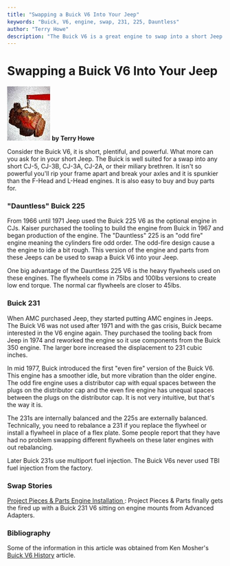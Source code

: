 ```yaml
---
title: "Swapping a Buick V6 Into Your Jeep"
keywords: "Buick, V6, engine, swap, 231, 225, Dauntless"
author: "Terry Howe"
description: "The Buick V6 is a great engine to swap into a short Jeep.  Early CJs are short and so a short engine can be the best thing to swap in.  The Buick V6 engines a powerful and leave you with some drive shaft."
---
```

# Swapping a Buick V6 Into Your Jeep

![Buick 225 V6](../../img/engine/upgrades/225.jpg)
**by Terry Howe**

Consider the Buick V6, it is short, plentiful, and powerful. What more can you ask for in your short Jeep. The Buick is well suited for a swap into any short CJ-5, CJ-3B, CJ-3A, CJ-2A, or their miliary brethren. It isn't so powerful you'll rip your frame apart and break your axles and it is spunkier than the F-Head and L-Head engines. It is also easy to buy and buy parts for.

### "Dauntless" Buick 225

From 1966 until 1971 Jeep used the Buick 225 V6 as the optional engine in CJs. Kaiser purchased the tooling to build the engine from Buick in 1967 and began production of the engine. The "Dauntless" 225 is an "odd fire" engine meaning the cylinders fire odd order. The odd-fire design cause a the engine to idle a bit rough. This version of the engine and parts from these Jeeps can be used to swap a Buick V6 into your Jeep.

One big advantage of the Dauntless 225 V6 is the heavy flywheels used on these engines. The flywheels come in 75lbs and 100lbs versions to create low end torque. The normal car flywheels are closer to 45lbs.

### Buick 231

When AMC purchased Jeep, they started putting AMC engines in Jeeps. The Buick V6 was not used after 1971 and with the gas crisis, Buick became interested in the V6 engine again. They purchased the tooling back from Jeep in 1974 and reworked the engine so it use components from the Buick 350 engine. The larger bore increased the displacement to 231 cubic inches.

In mid 1977, Buick introduced the first "even fire" version of the Buick V6. This engine has a smoother idle, but more vibration than the older engine. The odd fire engine uses a distributor cap with equal spaces between the plugs on the distributor cap and the even fire engine has unequal spaces between the plugs on the distributor cap. It is not very intuitive, but that's the way it is.

The 231s are internally balanced and the 225s are externally balanced. Technically, you need to rebalance a 231 if you replace the flywheel or install a flywheel in place of a flex plate. Some people report that they have had no problem swapping different flywheels on these later engines with out rebalancing.

Later Buick 231s use multiport fuel injection. The Buick V6s never used TBI fuel injection from the factory.

### Swap Stories

[ Project Pieces & Parts Engine Installation ](https://www.4x4wire.com/jeep/projects/pieces/engine/): Project Pieces & Parts finally gets the fired up with a Buick 231 V6 sitting on engine mounts from Advanced Adapters.

### Bibliography

Some of the information in this article was obtained from Ken Mosher's [Buick V6 History](https://ni.umd.edu/gnttype/www/v6hist.md) article.